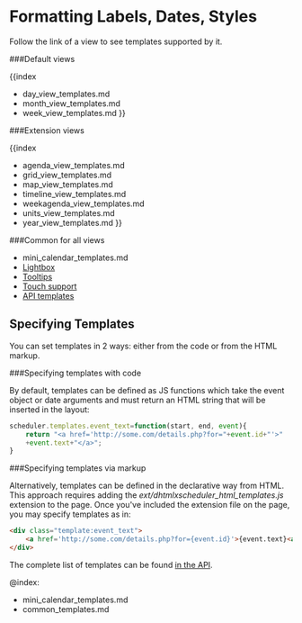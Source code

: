 Formatting Labels, Dates, Styles
==============

Follow the link of a view to see templates supported by it. 

###Default views

{{index
- day_view_templates.md
- month_view_templates.md
- week_view_templates.md
}}

###Extension views

{{index
- agenda_view_templates.md
- grid_view_templates.md
- map_view_templates.md
- timeline_view_templates.md
- weekagenda_view_templates.md
- units_view_templates.md
- year_view_templates.md
}}

###Common for all views

- mini_calendar_templates.md
- <a href="common_templates.md#lightbox">Lightbox</a>
- <a href="common_templates.md#tooltips">Tooltips</a>
- <a href="common_templates.md#touch_support">Touch support</a>
- <a href="common_templates.md#api_templates">API templates</a>


Specifying Templates 
--------------------------------------

You can set templates in 2 ways: either from the code or from the HTML markup. 

###Specifying templates with code

By default, templates can be defined as JS functions which take the event object or date arguments and must return an HTML string that will be inserted in the layout:

~~~js
scheduler.templates.event_text=function(start, end, event){
    return "<a href='http://some.com/details.php?for="+event.id+"'>"
    +event.text+"</a>";
}
~~~

###Specifying templates via markup

Alternatively, templates can be defined in the declarative way from HTML. This approach requires adding the *ext/dhtmlxscheduler_html_templates.js* extension to the page.
Once you've included the extension file on the page, you may specify templates as in:

~~~html
<div class="template:event_text">
    <a href='http://some.com/details.php?for={event.id}'>{event.text}<a>
</div>
~~~

The complete list of templates can be found [in the API](api/refs/scheduler_templates.md).



@index:
- mini_calendar_templates.md
- common_templates.md